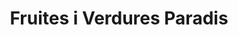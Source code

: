 ---
title: "Fruites i Verdures Paradis"
url: /torrent/fruites-i-verdures-paradis/
shop: Gemüse & Obst
---